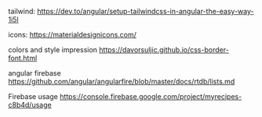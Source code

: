 tailwind:
https://dev.to/angular/setup-tailwindcss-in-angular-the-easy-way-1i5l

icons:
https://materialdesignicons.com/

colors and style impression
https://davorsuljic.github.io/css-border-font.html

angular firebase
https://github.com/angular/angularfire/blob/master/docs/rtdb/lists.md

Firebase usage
https://console.firebase.google.com/project/myrecipes-c8b4d/usage